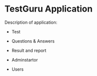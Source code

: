 # TestGuru Application

 Description of application:

 * Test

 * Questions & Answers

 * Result and report

 * Adminstartor

 * Users